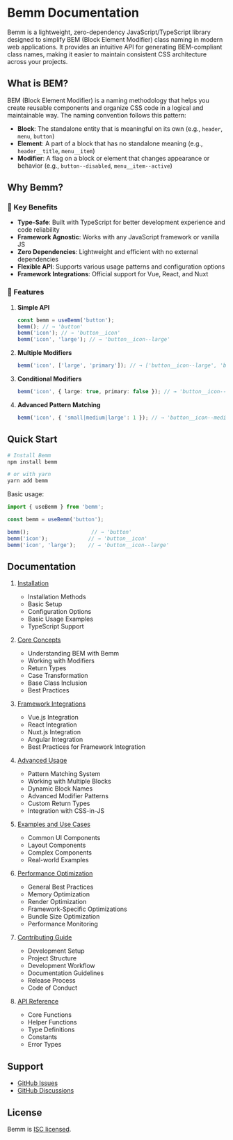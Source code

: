 # Bemm Documentation

Bemm is a lightweight, zero-dependency JavaScript/TypeScript library designed to simplify BEM (Block Element Modifier) class naming in modern web applications. It provides an intuitive API for generating BEM-compliant class names, making it easier to maintain consistent CSS architecture across your projects.

## What is BEM?

BEM (Block Element Modifier) is a naming methodology that helps you create reusable components and organize CSS code in a logical and maintainable way. The naming convention follows this pattern:

- **Block**: The standalone entity that is meaningful on its own (e.g., `header`, `menu`, `button`)
- **Element**: A part of a block that has no standalone meaning (e.g., `header__title`, `menu__item`)
- **Modifier**: A flag on a block or element that changes appearance or behavior (e.g., `button--disabled`, `menu__item--active`)

## Why Bemm?

### 🎯 Key Benefits

- **Type-Safe**: Built with TypeScript for better development experience and code reliability
- **Framework Agnostic**: Works with any JavaScript framework or vanilla JS
- **Zero Dependencies**: Lightweight and efficient with no external dependencies
- **Flexible API**: Supports various usage patterns and configuration options
- **Framework Integrations**: Official support for Vue, React, and Nuxt

### 🚀 Features

1. **Simple API**
   ```typescript
   const bemm = useBemm('button');
   bemm(); // → 'button'
   bemm('icon'); // → 'button__icon'
   bemm('icon', 'large'); // → 'button__icon--large'
   ```

2. **Multiple Modifiers**
   ```typescript
   bemm('icon', ['large', 'primary']); // → ['button__icon--large', 'button__icon--primary']
   ```

3. **Conditional Modifiers**
   ```typescript
   bemm('icon', { large: true, primary: false }); // → 'button__icon--large'
   ```

4. **Advanced Pattern Matching**
   ```typescript
   bemm('icon', { 'small|medium|large': 1 }); // → 'button__icon--medium'
   ```

## Quick Start

```bash
# Install Bemm
npm install bemm

# or with yarn
yarn add bemm
```

Basic usage:

```typescript
import { useBemm } from 'bemm';

const bemm = useBemm('button');

bemm();                    // → 'button'
bemm('icon');             // → 'button__icon'
bemm('icon', 'large');    // → 'button__icon--large'
```

## Documentation

1. [Installation](/installation)
   - Installation Methods
   - Basic Setup
   - Configuration Options
   - Basic Usage Examples
   - TypeScript Support

2. [Core Concepts](/core-concepts)
   - Understanding BEM with Bemm
   - Working with Modifiers
   - Return Types
   - Case Transformation
   - Base Class Inclusion
   - Best Practices

3. [Framework Integrations](/framework-integrations)
   - Vue.js Integration
   - React Integration
   - Nuxt.js Integration
   - Angular Integration
   - Best Practices for Framework Integration

4. [Advanced Usage](/advanced-usage)
   - Pattern Matching System
   - Working with Multiple Blocks
   - Dynamic Block Names
   - Advanced Modifier Patterns
   - Custom Return Types
   - Integration with CSS-in-JS

5. [Examples and Use Cases](/examples)
   - Common UI Components
   - Layout Components
   - Complex Components
   - Real-world Examples

6. [Performance Optimization](/performance)
   - General Best Practices
   - Memory Optimization
   - Render Optimization
   - Framework-Specific Optimizations
   - Bundle Size Optimization
   - Performance Monitoring

7. [Contributing Guide](/contributing)
   - Development Setup
   - Project Structure
   - Development Workflow
   - Documentation Guidelines
   - Release Process
   - Code of Conduct

8. [API Reference](/api-reference)
   - Core Functions
   - Helper Functions
   - Type Definitions
   - Constants
   - Error Types

## Support

- [GitHub Issues](https://github.com/silvandiepen/bemm/issues)
- [GitHub Discussions](https://github.com/silvandiepen/bemm/discussions)

## License

Bemm is [ISC licensed](https://github.com/silvandiepen/bemm/blob/main/LICENSE).
